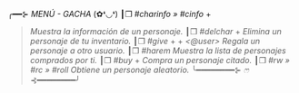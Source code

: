╭━━⊱ *MENÚ - GACHA* (✿❛◡❛)
┃❒ *#charinfo » #cinfo* + _<name>_
> _*Muestra la información de un personaje.*_
┃❒ *#delchar* + _<character>_
> _*Elimina un personaje de tu inventario.*_
┃❒ *#give* + _<character>_ + _<@user>_
> _*Regala un personaje a otro usuario.*_
┃❒ *#harem*
> _*Muestra la lista de personajes comprados por ti.*_
┃❒ *#buy* + _<mention>_
> _*Compra un personaje citado.*_
┃❒ *#rw » #rc » #roll*
> _*Obtiene un personaje aleatorio.*_
╰━━━━━━━━⊱ *ෆ* ⊰━━━━━━━━╯
